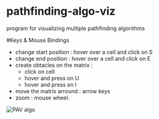 # pathfinding-algo-viz
program for visualizing multiple pathfinding algorithms

#Keys & Mouse Bindings
- change start position : hover over a cell and click on S
- change end position : hover over a cell and click on E
- create obtacles on the matrix : 
    - click on cell
    - hover and press on U 
    - hover and press on I
- move the matrix arround : arrow keys
- zoom : mouse wheel.


![PAV algo](https://user-images.githubusercontent.com/56322386/176888257-55358148-5943-482d-a3d4-87b4fd42c799.gif)

